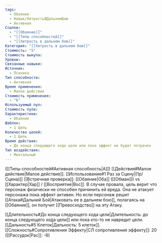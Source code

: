 ```yaml
---
tags:
  - Обаяние
  - Навык/ХитростьВДальнемБою
  - Активная
Ссылки:
  - "[[Обаяние]]"
  - "[[Типы способностей]]"
  - "[[Хитрость в дальнем бою]]"
Категория: "[[Хитрость в дальнем бою]]"
Стоимость: "5"
Стоимость выкупа: 
Уровни: 
Связанные навыки: 
Источник:
  - Психика
Тип способности:
  - Активная
Время применения:
  - Малое действие
Стоимость применения:
  - "6"
Используемый пул: 
Стоимость пула: 
Характеристики:
  - Обаяние
Шаблон:
  - 1 Цель
Количество целей:
  - 1 Цель
Время действия:
  - До конца следующего хода цели или пока эффект не будет потрачен
Тип воздействия:
  - Ментальный
---
```

([[Типы способностей#Активная способность|А]]) [[Действия#Малое действие|Малое действие]]. [[Использование#1 Раз за Сцену|(1р/Сцена)]] [[Встречная проверка]]: [[Обаяние|Оба]] ([[Обман]]) vs [[Характер|Хар]] / [[Восприятие|Вос]]. В случае провала, цель верит что персонаж физически не способен причинить ей вреда. Она не атакует персонажа пока эффект активен. Но если персонаж решит [[Атака#Дальний Бой|Атаковать ее в дальнем бою]], полагаясь на [[Обаяние]], он получит [[Превосходство]] на эту Атаку. 

[[Длительность#До конца следующего хода цели|Длительность: до конца следующего хода цели]] или пока кто-то не навредит цели.  [[Дальность#5 Клеток|Дальность: 5 клеток]]. [[Сложность#Cопротивления Эффекту|СЛ сопротивления эффекту]]: 20 ([[Рассудок|Рас]]: -6)